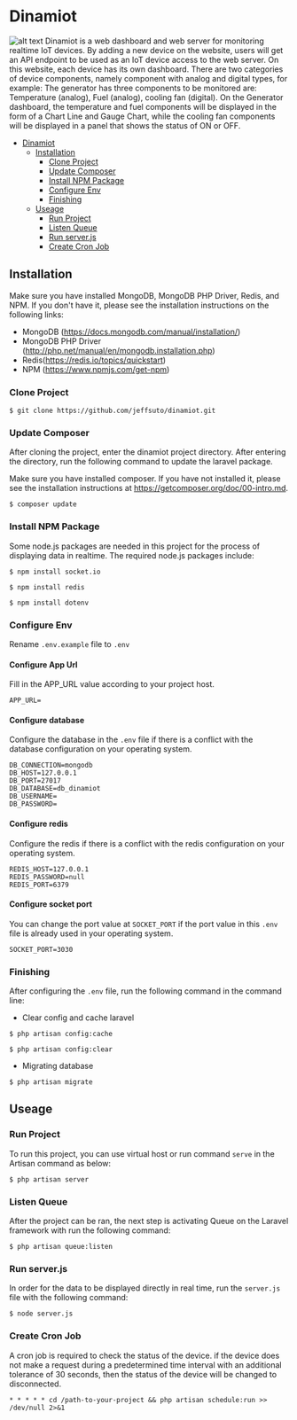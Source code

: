 # Dinamiot
![alt text](https://images.pexels.com/photos/3691907/pexels-photo-3691907.png?auto=compress&cs=tinysrgb&dpr=2&h=650&w=940)
Dinamiot is a web dashboard and web server for monitoring realtime IoT devices. By adding a new device on the website, users will get an API endpoint to be used as an IoT device access to the web server. On this website, each device has its own dashboard. There are two categories of device components, namely component with analog and digital types, for example: The generator has three components to be monitored are: Temperature (analog), Fuel (analog), cooling fan (digital). On the Generator dashboard, the temperature and fuel components will be displayed in the form of a Chart Line and Gauge Chart, while the cooling fan components will be displayed in a panel that shows the status of ON or OFF.

- [Dinamiot](#dinamiot)
    - [Installation](#installation)
        - [Clone Project](#clone-project)
        - [Update Composer](#update-composer)
        - [Install NPM Package](#install-npm-package)
        - [Configure Env](#configure-env)
        - [Finishing](#finishing)
    - [Useage](#useage)
        - [Run Project](#run-project)
        - [Listen Queue](#listen-queue)
        - [Run server.js](#run-server.js)
        - [Create Cron Job](#create-cron-job)
        
## Installation
Make sure you have installed MongoDB, MongoDB PHP Driver, Redis, and NPM. If you don't have it, please see the installation instructions on the following links:
- MongoDB (https://docs.mongodb.com/manual/installation/)
- MongoDB PHP Driver (http://php.net/manual/en/mongodb.installation.php)
- Redis(https://redis.io/topics/quickstart)
- NPM (https://www.npmjs.com/get-npm)

### Clone Project
```
$ git clone https://github.com/jeffsuto/dinamiot.git
```
### Update Composer
After cloning the project, enter the dinamiot project directory. After entering the directory, run the following command to update the laravel package.

Make sure you have installed composer. If you have not installed it, please see the installation instructions at https://getcomposer.org/doc/00-intro.md.
```
$ composer update
```
### Install NPM Package
Some node.js packages are needed in this project for the process of displaying data in realtime. The required node.js packages include:
```
$ npm install socket.io

$ npm install redis

$ npm install dotenv
```
### Configure Env
Rename ```.env.example``` file to ```.env```
#### Configure App Url
Fill in the APP_URL value according to your project host.
```
APP_URL=
```
#### Configure database
Configure the database in the ```.env``` file if there is a conflict with the database configuration on your operating system.
```
DB_CONNECTION=mongodb
DB_HOST=127.0.0.1
DB_PORT=27017
DB_DATABASE=db_dinamiot
DB_USERNAME=
DB_PASSWORD=
```
#### Configure redis
Configure the redis if there is a conflict with the redis configuration on your operating system.
```
REDIS_HOST=127.0.0.1
REDIS_PASSWORD=null
REDIS_PORT=6379
```
#### Configure socket port
You can change the port value at ```SOCKET_PORT``` if the port value in this ```.env``` file is already used in your operating system.
```
SOCKET_PORT=3030
```
### Finishing
After configuring the ```.env``` file, run the following command in the command line:
- Clear config and cache laravel
```
$ php artisan config:cache

$ php artisan config:clear
```
- Migrating database
```
$ php artisan migrate
```
## Useage
### Run Project
To run this project, you can use virtual host or run command ```serve``` in the Artisan command as below:
```
$ php artisan server
```
### Listen Queue
After the project can be ran, the next step is activating Queue on the Laravel framework with run the following command:
```
$ php artisan queue:listen
```
### Run server.js
In order for the data to be displayed directly in real time, run the ```server.js``` file with the following command:
```
$ node server.js
```
### Create Cron Job
A cron job is required to check the status of the device. if the device does not make a request during a predetermined time interval with an additional tolerance of 30 seconds, then the status of the device will be changed to disconnected.
```
* * * * * cd /path-to-your-project && php artisan schedule:run >> /dev/null 2>&1
```
